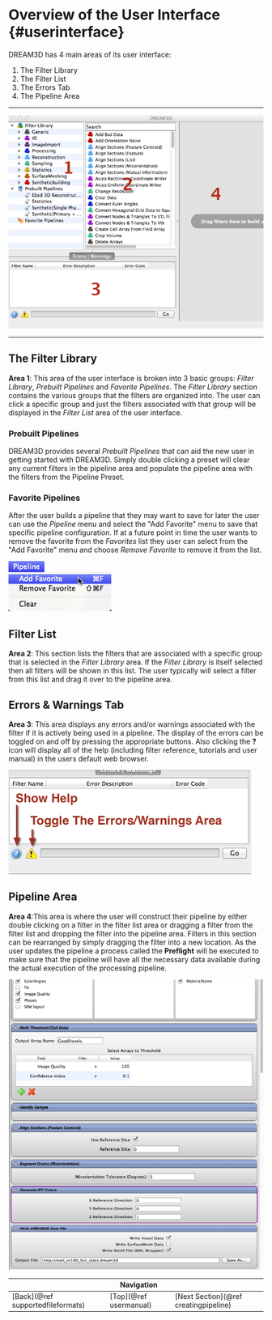 Overview of the User Interface {#userinterface}
=========

DREAM3D has 4 main areas of its user interface:

1. The Filter Library
2. The Filter List
3. The Errors Tab
4. The Pipeline Area

------

![Overview of DREAM3D user interface](Images/OverView-1.png)

------

## The Filter Library
  **Area 1**: This area of the user interface is broken into 3 basic groups: _Filter Library_, _Prebuilt Pipelines_ and _Favorite Pipelines_. The _Filter Library_ section contains the various groups that the filters are organized into. The user can click a specific group and just the filters associated with that group will be displayed in the _Filter List_ area of the user interface. 

### Prebuilt Pipelines ##
DREAM3D provides several _Prebuilt Pipelines_ that can aid the new user in getting started with DREAM3D. Simply double clicking a preset will clear any current filters in the pipeline area and populate the pipeline area with the filters from the Pipeline Preset. 

### Favorite Pipelines ##
After the user builds a pipeline that they may want to save for later the user can use the _Pipeline_ menu and select the "Add Favorite" menu to save that specific pipeline configuration. If at a future point in time the user wants to remove the favorite from the _Favorites_ list they user can select from the "Add Favorite" menu and choose *Remove Favorite* to remove it from the list.

![Pipeline Menu](Images/PipelineMenu.png)

## Filter List
  **Area 2**: This section lists the filters that are associated with a specific group that is selected in the _Filter Library_ area. If the _Filter Library_ is itself selected then all filters will be shown in this list. The user typically will select a filter from this list and drag it over to the pipeline area.


##  Errors & Warnings Tab
 **Area 3**: This area displays any errors and/or warnings associated with the filter if it is actively being used in a pipeline. The display of the errors can be toggled on and off by pressing the appropriate buttons. Also clicking the **?** icon will display all of the help (including filter reference, tutorials and user manual) in the users default web browser.

![Errors and Warnings Tab](Images/OverView-2.png)


## Pipeline Area
  **Area 4**:This area is where the user will construct their pipeline by either double clicking on a filter in the filter list area or dragging a filter from the filter list and dropping the filter into the pipeline area. Filters in this section can be rearranged by simply dragging the filter into a new location. As the user updates the pipeline a process called the **Preflight** will be executed to make sure that the pipeline will have all the necessary data available during the actual execution of the processing pipeline.

![Pipeline area populated with filters](Images/OverView-3.png)


|   | Navigation |    |
|----|---------|------|
| [Back](@ref supportedfileformats) | [Top](@ref usermanual) | [Next Section](@ref creatingpipeline) |
